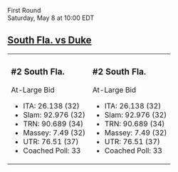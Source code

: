 First Round  
Saturday, May 8 at 10:00 EDT

## [South Fla. vs Duke](https://www.ncaa.com/game/5833371)

<table width="100%"><tr><td  width="50%">

### #2 South Fla.

At-Large Bid

- ITA: 26.138 (32)
- Slam: 92.976 (32)
- TRN: 90.689 (34)
- Massey: 7.49 (32)
- UTR: 76.51 (37)
- Coached Poll: 33
</td><td  width="50%">

### #2 South Fla.

At-Large Bid

- ITA: 26.138 (32)
- Slam: 92.976 (32)
- TRN: 90.689 (34)
- Massey: 7.49 (32)
- UTR: 76.51 (37)
- Coached Poll: 33
</td></tr></table>
